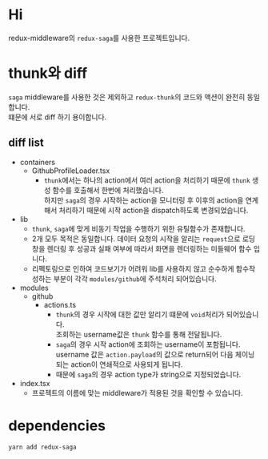 # Hi

redux-middleware의 `redux-saga`를 사용한 프로젝트입니다.

# thunk와 diff

`saga` middleware를 사용한 것은 제외하고 `redux-thunk`의 코드와 액션이 완전히 동일합니다. <br/>
떄문에 서로 diff 하기 용이합니다.

## diff list

- containers
  - GithubProfileLoader.tsx
    - `thunk`에서는 하나의 action에서 여러 action을 처리하기 때문에 `thunk` 생성 함수를 호출해서 한번에 처리했습니다. <br/> 하지만 `saga`의 경우 시작하는 action을 모니터링 후 이후의 action을 연계해서 처리하기 때문에 시작 action을 dispatch하도록 변경되었습니다.
- lib
  - `thunk`, `saga`에 맞게 비동기 작업을 수행하기 위한 유틸함수가 존재합니다.
  - 2개 모두 목적은 동일합니다. 데이터 요청의 시작을 알리는 `request`으로 로딩창을 렌더링 후 성공과 실패 여부에 따라서 화면을 렌더링하는 미들웨어 함수 입니다.
  - 리펙토링으로 인하여 코드보기가 어려워 lib를 사용하지 않고 순수하게 함수작성하는 부분이 각각 `modules/github`에 주석처리 되어있습니다.
- modules
  - github
    - actions.ts
      - `thunk`의 경우 시작에 대한 값만 알리기 떄문에 `void`처리가 되어있습니다. <br/>
        조회하는 username값은 `thunk` 함수를 통해 전달됩니다.
      - `saga`의 경우 시작 action에 조회하는 username이 포함됩니다. username 값은 `action.payload`의 값으로 return되어 다음 체이닝 되는 action이 연쇄적으로 사용되게 됩니다.
      - 때문에 `saga`의 경우 action type가 string으로 지정되었습니다.
- index.tsx
  - 프로젝트의 이름에 맞는 middleware가 적용된 것을 확인할 수 있습니다.

# dependencies

```shell
yarn add redux-saga
```
